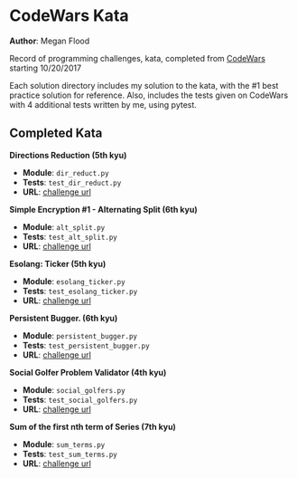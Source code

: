 # CodeWars Kata
**Author**: Megan Flood

Record of programming challenges, kata, completed from [CodeWars](https://www.codewars.com/) starting 10/20/2017

Each solution directory includes my solution to the kata, with the #1 best practice solution for reference. Also, includes the tests given on CodeWars with 4 additional tests written by me, using pytest.

## Completed Kata

**Directions Reduction (5th kyu)**

- **Module**: `dir_reduct.py`
- **Tests**: `test_dir_reduct.py`
- **URL**: [challenge url](http://www.codewars.com/kata/directions-reduction)

**Simple Encryption #1 - Alternating Split (6th kyu)**

- **Module**: `alt_split.py`
- **Tests**: `test_alt_split.py`
- **URL**: [challenge url](http://www.codewars.com/kata/simple-encryption-number-1-alternating-split)

**Esolang: Ticker (5th kyu)**

- **Module**: `esolang_ticker.py`
- **Tests**: `test_esolang_ticker.py`
- **URL**: [challenge url](http://www.codewars.com/kata/esolang-ticker)

**Persistent Bugger. (6th kyu)**

- **Module**: `persistent_bugger.py`
- **Tests**: `test_persistent_bugger.py`
- **URL**: [challenge url](http://www.codewars.com/kata/persistent-bugger)

**Social Golfer Problem Validator (4th kyu)**

- **Module**: `social_golfers.py`
- **Tests**: `test_social_golfers.py`
- **URL**: [challenge url](http://www.codewars.com/kata/social-golfer-problem-validator)

**Sum of the first nth term of Series (7th kyu)**

- **Module**: `sum_terms.py`
- **Tests**: `test_sum_terms.py`
- **URL**: [challenge url](http://www.codewars.com/kata/sum-of-the-first-nth-term-of-series)